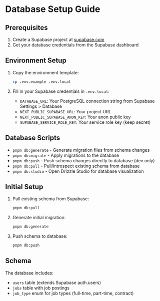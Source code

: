 # Database Setup Guide

## Prerequisites

1. Create a Supabase project at [supabase.com](https://supabase.com)
2. Get your database credentials from the Supabase dashboard

## Environment Setup

1. Copy the environment template:

   ```bash
   cp .env.example .env.local
   ```

2. Fill in your Supabase credentials in `.env.local`:
   - `DATABASE_URL`: Your PostgreSQL connection string from Supabase Settings > Database
   - `NEXT_PUBLIC_SUPABASE_URL`: Your project URL
   - `NEXT_PUBLIC_SUPABASE_ANON_KEY`: Your anon public key
   - `SUPABASE_SERVICE_ROLE_KEY`: Your service role key (keep secret)

## Database Scripts

- `pnpm db:generate` - Generate migration files from schema changes
- `pnpm db:migrate` - Apply migrations to the database
- `pnpm db:push` - Push schema changes directly to database (dev only)
- `pnpm db:pull` - Pull/introspect existing schema from database
- `pnpm db:studio` - Open Drizzle Studio for database visualization

## Initial Setup

1. Pull existing schema from Supabase:

   ```bash
   pnpm db:pull
   ```

2. Generate initial migration:

   ```bash
   pnpm db:generate
   ```

3. Push schema to database:
   ```bash
   pnpm db:push
   ```

## Schema

The database includes:

- `users` table (extends Supabase auth.users)
- `jobs` table with job postings
- `job_type` enum for job types (full-time, part-time, contract)

